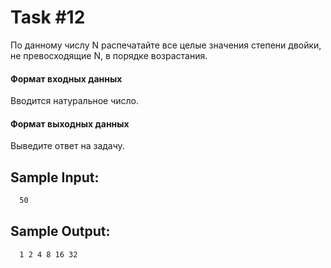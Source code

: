 # Task #12
По данному числу N распечатайте все целые значения степени двойки, не превосходящие N, в порядке возрастания.

#### Формат входных данных
Вводится натуральное число.

#### Формат выходных данных
Выведите ответ на задачу.

## Sample Input:
```bash
  50
```

## Sample Output:

```bash
  1 2 4 8 16 32
```